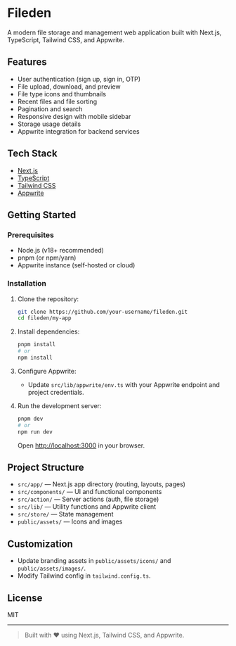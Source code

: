 # Fileden

A modern file storage and management web application built with Next.js, TypeScript, Tailwind CSS, and Appwrite.

## Features
- User authentication (sign up, sign in, OTP)
- File upload, download, and preview
- File type icons and thumbnails
- Recent files and file sorting
- Pagination and search
- Responsive design with mobile sidebar
- Storage usage details
- Appwrite integration for backend services

## Tech Stack
- [Next.js](https://nextjs.org/)
- [TypeScript](https://www.typescriptlang.org/)
- [Tailwind CSS](https://tailwindcss.com/)
- [Appwrite](https://appwrite.io/)

## Getting Started

### Prerequisites
- Node.js (v18+ recommended)
- pnpm (or npm/yarn)
- Appwrite instance (self-hosted or cloud)

### Installation

1. Clone the repository:
   ```sh
   git clone https://github.com/your-username/fileden.git
   cd fileden/my-app
   ```
2. Install dependencies:
   ```sh
   pnpm install
   # or
   npm install
   ```
3. Configure Appwrite:
   - Update `src/lib/appwrite/env.ts` with your Appwrite endpoint and project credentials.

4. Run the development server:
   ```sh
   pnpm dev
   # or
   npm run dev
   ```
   Open [http://localhost:3000](http://localhost:3000) in your browser.

## Project Structure
- `src/app/` — Next.js app directory (routing, layouts, pages)
- `src/components/` — UI and functional components
- `src/action/` — Server actions (auth, file storage)
- `src/lib/` — Utility functions and Appwrite client
- `src/store/` — State management
- `public/assets/` — Icons and images

## Customization
- Update branding assets in `public/assets/icons/` and `public/assets/images/`.
- Modify Tailwind config in `tailwind.config.ts`.

## License
MIT

---

> Built with ❤️ using Next.js, Tailwind CSS, and Appwrite.
